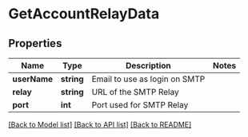 # GetAccountRelayData

## Properties
Name | Type | Description | Notes
------------ | ------------- | ------------- | -------------
**userName** | **string** | Email to use as login on SMTP | 
**relay** | **string** | URL of the SMTP Relay | 
**port** | **int** | Port used for SMTP Relay | 

[[Back to Model list]](../../README.md#documentation-for-models) [[Back to API list]](../../README.md#documentation-for-api-endpoints) [[Back to README]](../../README.md)


